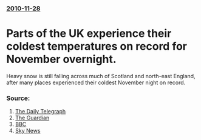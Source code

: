 ### [2010-11-28](/news/2010/11/28/index.md)

# Parts of the UK experience their coldest temperatures on record for November overnight. 

Heavy snow is still falling across much of Scotland and north-east England, after many places experienced their coldest November night on record.


### Source:

1. [The Daily Telegraph](http://www.telegraph.co.uk/topics/weather/8164598/Big-freeze-causes-chaos-on-the-roads.html)
2. [The Guardian](http://www.guardian.co.uk/uk/2010/nov/28/cold-weather-snow-winter)
3. [BBC](http://www.bbc.co.uk/news/uk-11855579)
4. [Sky News](http://blogs.news.sky.com/theweathergirls/Post:05fb67d9-2421-4941-ad8f-a79e2e82561a)

